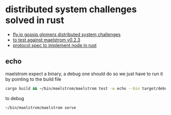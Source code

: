 # distributed system challenges solved in rust

- [fly.io gossip glomers distributed system challenges](https://fly.io/dist-sys)
- [to test against maelstrom v0.2.3](https://github.com/jepsen-io/maelstrom/releases/tag/v0.2.3)
- [protocol spec to implement node in rust](https://github.com/jepsen-io/maelstrom/blob/main/doc/protocol.md)


## echo

maelstrom expect a binary, a debug one should do so we just have to run it by pointing to the build file

```sh
cargo build && ~/bin/maelstrom/maelstrom test -w echo --bin target/debug/gossip-glomers --node-count 1 --time-limit 10
```

to debug

```sh
~/bin/maelstrom/maelstrom serve
```

